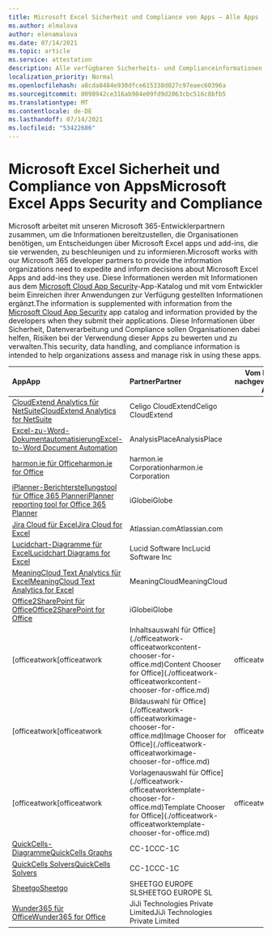 ```yaml
---
title: Microsoft Excel Sicherheit und Compliance von Apps – Alle Apps
ms.author: elmalova
author: elenamalova
ms.date: 07/14/2021
ms.topic: article
ms.service: attestation
description: Alle verfügbaren Sicherheits- und Complianceinformationen für alle Microsoft Excel Apps.
localization_priority: Normal
ms.openlocfilehash: a8cda8484e930dfce615338d027c97eaec60396a
ms.sourcegitcommit: 0098942ce316ab984e09fd9d2063cbc516c8bfb5
ms.translationtype: MT
ms.contentlocale: de-DE
ms.lasthandoff: 07/14/2021
ms.locfileid: "53422686"
---
```

# <a name="microsoft-excel-apps-security-and-compliance"></a><span data-ttu-id="fe347-103">Microsoft Excel Sicherheit und Compliance von Apps</span><span class="sxs-lookup"><span data-stu-id="fe347-103">Microsoft Excel Apps Security and Compliance</span></span>

<span data-ttu-id="fe347-104">Microsoft arbeitet mit unseren Microsoft 365-Entwicklerpartnern zusammen, um die Informationen bereitzustellen, die Organisationen benötigen, um Entscheidungen über Microsoft Excel apps und add-ins, die sie verwenden, zu beschleunigen und zu informieren.</span><span class="sxs-lookup"><span data-stu-id="fe347-104">Microsoft works with our Microsoft 365 developer partners to provide the information organizations need to expedite and inform decisions about Microsoft Excel Apps and add-ins they use.</span></span> <span data-ttu-id="fe347-105">Diese Informationen werden mit Informationen aus dem [Microsoft Cloud App Security](https://www.microsoft.com/en-us/enterprise-mobility-security/cloud-app-security)-App-Katalog und mit vom Entwickler beim Einreichen ihrer Anwendungen zur Verfügung gestellten Informationen ergänzt.</span><span class="sxs-lookup"><span data-stu-id="fe347-105">The information is supplemented with information from the [Microsoft Cloud App Security](https://www.microsoft.com/en-us/enterprise-mobility-security/cloud-app-security) app catalog and information provided by the developers when they submit their applications.</span></span> <span data-ttu-id="fe347-106">Diese Informationen über Sicherheit, Datenverarbeitung und Compliance sollen Organisationen dabei helfen, Risiken bei der Verwendung dieser Apps zu bewerten und zu verwalten.</span><span class="sxs-lookup"><span data-stu-id="fe347-106">This security, data handling, and compliance information is intended to help organizations assess and manage risk in using these apps.</span></span>

| <span data-ttu-id="fe347-107">**App**</span><span class="sxs-lookup"><span data-stu-id="fe347-107">**App**</span></span> | <span data-ttu-id="fe347-108">**Partner**</span><span class="sxs-lookup"><span data-stu-id="fe347-108">**Partner**</span></span> | <span data-ttu-id="fe347-109">**Vom Herausgeber nachgewiesen**</span><span class="sxs-lookup"><span data-stu-id="fe347-109">**Publisher Attested**</span></span> | <span data-ttu-id="fe347-110">**Zertifiziert**</span><span class="sxs-lookup"><span data-stu-id="fe347-110">**Certified**</span></span> |
|:--------|:------------|:----------------------:|:-------------:|
| [<span data-ttu-id="fe347-111">CloudExtend Analytics für NetSuite</span><span class="sxs-lookup"><span data-stu-id="fe347-111">CloudExtend Analytics for NetSuite</span></span>](./celigo-cloudextend-analytics-for-netsuite.md) | <span data-ttu-id="fe347-112">Celigo CloudExtend</span><span class="sxs-lookup"><span data-stu-id="fe347-112">Celigo CloudExtend</span></span> | <span data-ttu-id="fe347-113">**✓**</span><span class="sxs-lookup"><span data-stu-id="fe347-113">**✓**</span></span> |  |
| [<span data-ttu-id="fe347-114">Excel-zu-Word-Dokumentautomatisierung</span><span class="sxs-lookup"><span data-stu-id="fe347-114">Excel-to-Word Document Automation</span></span>](./analysisplace-excel-to-word-document-automation.md) | <span data-ttu-id="fe347-115">AnalysisPlace</span><span class="sxs-lookup"><span data-stu-id="fe347-115">AnalysisPlace</span></span> | <span data-ttu-id="fe347-116">**✓**</span><span class="sxs-lookup"><span data-stu-id="fe347-116">**✓**</span></span> |  |
| [<span data-ttu-id="fe347-117">harmon.ie für Office</span><span class="sxs-lookup"><span data-stu-id="fe347-117">harmon.ie for Office</span></span>](./harmonie-corporation-for-office.md) | <span data-ttu-id="fe347-118">harmon.ie Corporation</span><span class="sxs-lookup"><span data-stu-id="fe347-118">harmon.ie Corporation</span></span> | <span data-ttu-id="fe347-119">**✓**</span><span class="sxs-lookup"><span data-stu-id="fe347-119">**✓**</span></span> |  |
| [<span data-ttu-id="fe347-120">iPlanner-Berichterstellungstool für Office 365 Planner</span><span class="sxs-lookup"><span data-stu-id="fe347-120">iPlanner reporting tool for Office 365 Planner</span></span>](./iglobe-iplanner-reporting-tool-for-office-365-planner.md) | <span data-ttu-id="fe347-121">iGlobe</span><span class="sxs-lookup"><span data-stu-id="fe347-121">iGlobe</span></span> | <span data-ttu-id="fe347-122">**✓**</span><span class="sxs-lookup"><span data-stu-id="fe347-122">**✓**</span></span> | <img alt="Certified application badge" src="../media/certified-badge.png" height="25" width="25" /> |
| [<span data-ttu-id="fe347-123">Jira Cloud für Excel</span><span class="sxs-lookup"><span data-stu-id="fe347-123">Jira Cloud for Excel</span></span>](./atlassiancom-jira-cloud-for-excel.md) | <span data-ttu-id="fe347-124">Atlassian.com</span><span class="sxs-lookup"><span data-stu-id="fe347-124">Atlassian.com</span></span> | <span data-ttu-id="fe347-125">**✓**</span><span class="sxs-lookup"><span data-stu-id="fe347-125">**✓**</span></span> |  |
| [<span data-ttu-id="fe347-126">Lucidchart-Diagramme für Excel</span><span class="sxs-lookup"><span data-stu-id="fe347-126">Lucidchart Diagrams for Excel</span></span>](./lucid-software-inc-lucidchart-diagrams-for-excel.md) | <span data-ttu-id="fe347-127">Lucid Software Inc</span><span class="sxs-lookup"><span data-stu-id="fe347-127">Lucid Software Inc</span></span> | <span data-ttu-id="fe347-128">**✓**</span><span class="sxs-lookup"><span data-stu-id="fe347-128">**✓**</span></span> |  |
| [<span data-ttu-id="fe347-129">MeaningCloud Text Analytics für Excel</span><span class="sxs-lookup"><span data-stu-id="fe347-129">MeaningCloud Text Analytics for Excel</span></span>](./meaningcloud-text-analytics-for-excel.md) | <span data-ttu-id="fe347-130">MeaningCloud</span><span class="sxs-lookup"><span data-stu-id="fe347-130">MeaningCloud</span></span> | <span data-ttu-id="fe347-131">**✓**</span><span class="sxs-lookup"><span data-stu-id="fe347-131">**✓**</span></span> |  |
| [<span data-ttu-id="fe347-132">Office2SharePoint für Office</span><span class="sxs-lookup"><span data-stu-id="fe347-132">Office2SharePoint for Office</span></span>](./iglobe-office2sharepoint-for-office.md) | <span data-ttu-id="fe347-133">iGlobe</span><span class="sxs-lookup"><span data-stu-id="fe347-133">iGlobe</span></span> | <span data-ttu-id="fe347-134">**✓**</span><span class="sxs-lookup"><span data-stu-id="fe347-134">**✓**</span></span> | <img alt="Certified application badge" src="../media/certified-badge.png" height="25" width="25" /> |
| <span data-ttu-id="fe347-135">[officeatwork</span><span class="sxs-lookup"><span data-stu-id="fe347-135">[officeatwork</span></span> | <span data-ttu-id="fe347-136">Inhaltsauswahl für Office](./officeatwork-officeatworkcontent-chooser-for-office.md)</span><span class="sxs-lookup"><span data-stu-id="fe347-136">Content Chooser for Office](./officeatwork-officeatworkcontent-chooser-for-office.md)</span></span> | <span data-ttu-id="fe347-137">officeatwork</span><span class="sxs-lookup"><span data-stu-id="fe347-137">officeatwork</span></span> | <span data-ttu-id="fe347-138">**✓**</span><span class="sxs-lookup"><span data-stu-id="fe347-138">**✓**</span></span> | <img alt="Certified application badge" src="../media/certified-badge.png" height="25" width="25" /> |
| <span data-ttu-id="fe347-139">[officeatwork</span><span class="sxs-lookup"><span data-stu-id="fe347-139">[officeatwork</span></span> | <span data-ttu-id="fe347-140">Bildauswahl für Office](./officeatwork-officeatworkimage-chooser-for-office.md)</span><span class="sxs-lookup"><span data-stu-id="fe347-140">Image Chooser for Office](./officeatwork-officeatworkimage-chooser-for-office.md)</span></span> | <span data-ttu-id="fe347-141">officeatwork</span><span class="sxs-lookup"><span data-stu-id="fe347-141">officeatwork</span></span> | <span data-ttu-id="fe347-142">**✓**</span><span class="sxs-lookup"><span data-stu-id="fe347-142">**✓**</span></span> |  |
| <span data-ttu-id="fe347-143">[officeatwork</span><span class="sxs-lookup"><span data-stu-id="fe347-143">[officeatwork</span></span> | <span data-ttu-id="fe347-144">Vorlagenauswahl für Office](./officeatwork-officeatworktemplate-chooser-for-office.md)</span><span class="sxs-lookup"><span data-stu-id="fe347-144">Template Chooser for Office](./officeatwork-officeatworktemplate-chooser-for-office.md)</span></span> | <span data-ttu-id="fe347-145">officeatwork</span><span class="sxs-lookup"><span data-stu-id="fe347-145">officeatwork</span></span> | <span data-ttu-id="fe347-146">**✓**</span><span class="sxs-lookup"><span data-stu-id="fe347-146">**✓**</span></span> | <img alt="Certified application badge" src="../media/certified-badge.png" height="25" width="25" /> |
| [<span data-ttu-id="fe347-147">QuickCells-Diagramme</span><span class="sxs-lookup"><span data-stu-id="fe347-147">QuickCells Graphs</span></span>](./cc-1c-quickcells-graphs.md) | <span data-ttu-id="fe347-148">CC-1C</span><span class="sxs-lookup"><span data-stu-id="fe347-148">CC-1C</span></span> | <span data-ttu-id="fe347-149">**✓**</span><span class="sxs-lookup"><span data-stu-id="fe347-149">**✓**</span></span> |  |
| [<span data-ttu-id="fe347-150">QuickCells Solvers</span><span class="sxs-lookup"><span data-stu-id="fe347-150">QuickCells Solvers</span></span>](./cc-1c-quickcells-solvers.md) | <span data-ttu-id="fe347-151">CC-1C</span><span class="sxs-lookup"><span data-stu-id="fe347-151">CC-1C</span></span> | <span data-ttu-id="fe347-152">**✓**</span><span class="sxs-lookup"><span data-stu-id="fe347-152">**✓**</span></span> |  |
| [<span data-ttu-id="fe347-153">Sheetgo</span><span class="sxs-lookup"><span data-stu-id="fe347-153">Sheetgo</span></span>](./sheetgo-europe-sl.md) | <span data-ttu-id="fe347-154">SHEETGO EUROPE SL</span><span class="sxs-lookup"><span data-stu-id="fe347-154">SHEETGO EUROPE SL</span></span> | <span data-ttu-id="fe347-155">**✓**</span><span class="sxs-lookup"><span data-stu-id="fe347-155">**✓**</span></span> |  |
| [<span data-ttu-id="fe347-156">Wunder365 für Office</span><span class="sxs-lookup"><span data-stu-id="fe347-156">Wunder365 for Office</span></span>](./jiji-technologies-private-limited-wunder365-for-office.md) | <span data-ttu-id="fe347-157">JiJi Technologies Private Limited</span><span class="sxs-lookup"><span data-stu-id="fe347-157">JiJi Technologies Private Limited</span></span> | <span data-ttu-id="fe347-158">**✓**</span><span class="sxs-lookup"><span data-stu-id="fe347-158">**✓**</span></span> |  |
